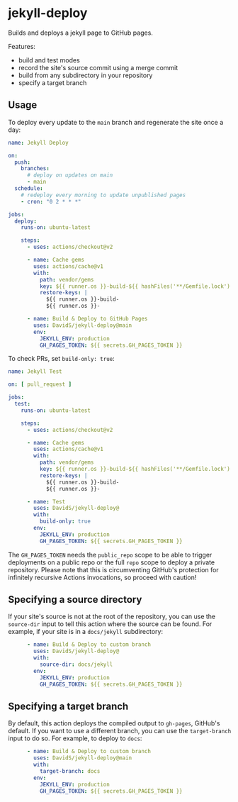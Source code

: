# jekyll-deploy

Builds and deploys a jekyll page to GitHub pages.

Features:
* build and test modes
* record the site's source commit using a merge commit
* build from any subdirectory in your repository
* specify a target branch

## Usage

To deploy every update to the `main` branch and regenerate the site once a day:

```yaml
name: Jekyll Deploy

on:
  push:
    branches:
      # deploy on updates on main
      - main
  schedule:
    # redeploy every morning to update unpublished pages
    - cron: "0 2 * * *"

jobs:
  deploy:
    runs-on: ubuntu-latest

    steps:
      - uses: actions/checkout@v2

      - name: Cache gems
        uses: actions/cache@v1
        with:
          path: vendor/gems
          key: ${{ runner.os }}-build-${{ hashFiles('**/Gemfile.lock') }}
          restore-keys: |
            ${{ runner.os }}-build-
            ${{ runner.os }}-

      - name: Build & Deploy to GitHub Pages
        uses: DavidS/jekyll-deploy@main
        env:
          JEKYLL_ENV: production
          GH_PAGES_TOKEN: ${{ secrets.GH_PAGES_TOKEN }}
```

To check PRs, set `build-only: true`:

```yaml
name: Jekyll Test

on: [ pull_request ]

jobs:
  test:
    runs-on: ubuntu-latest

    steps:
      - uses: actions/checkout@v2

      - name: Cache gems
        uses: actions/cache@v1
        with:
          path: vendor/gems
          key: ${{ runner.os }}-build-${{ hashFiles('**/Gemfile.lock') }}
          restore-keys: |
            ${{ runner.os }}-build-
            ${{ runner.os }}-

      - name: Test
        uses: DavidS/jekyll-deploy@
        with:
          build-only: true
        env:
          JEKYLL_ENV: production
          GH_PAGES_TOKEN: ${{ secrets.GH_PAGES_TOKEN }}
```

The `GH_PAGES_TOKEN` needs the `public_repo` scope to be able to trigger deployments on a public repo or the full `repo` scope to deploy a private repository. Please note that this is circumventing GitHub's protection for infinitely recursive Actions invocations, so proceed with caution!

## Specifying a source directory

If your site's source is not at the root of the repository, you can use the `source-dir` input to tell this action where the source can be found. For example, if your site is in a `docs/jekyll` subdirectory:

```yaml
      - name: Build & Deploy to custom branch
        uses: DavidS/jekyll-deploy@
        with:
          source-dir: docs/jekyll
        env:
          JEKYLL_ENV: production
          GH_PAGES_TOKEN: ${{ secrets.GH_PAGES_TOKEN }}
```


## Specifying a target branch

By default, this action deploys the compiled output to `gh-pages`, GitHub's default. If you want to use a different branch, you can use the `target-branch` input to do so. For example, to deploy to `docs`:

```yaml
      - name: Build & Deploy to custom branch
        uses: DavidS/jekyll-deploy@main
        with:
          target-branch: docs
        env:
          JEKYLL_ENV: production
          GH_PAGES_TOKEN: ${{ secrets.GH_PAGES_TOKEN }}
```
